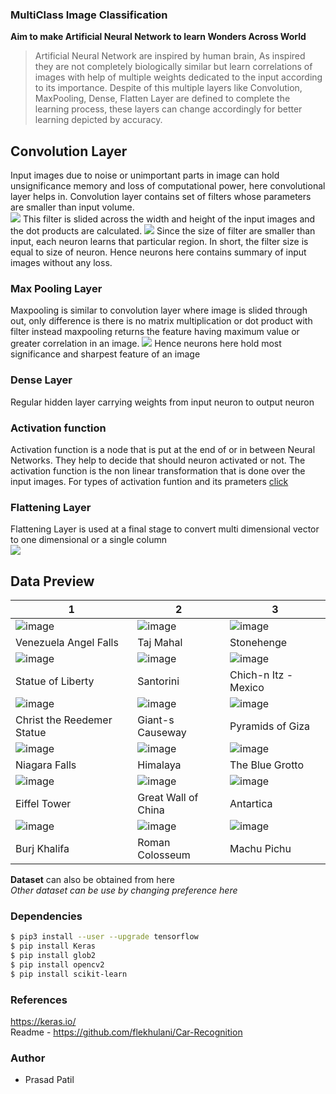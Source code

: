 ### MultiClass Image Classification
**Aim to make Artificial Neural Network to learn Wonders Across World**
> Artificial Neural Network are inspired by human brain,
As inspired they are not completely biologically similar but learn correlations of images with help of multiple weights dedicated to the input according to its importance. 
Despite of this multiple layers like Convolution, MaxPooling, Dense, Flatten Layer are defined to complete the learning process, these layers can change accordingly for better learning depicted by accuracy.

## Convolution Layer
Input images due to noise or unimportant parts in image can hold unsignificance memory and loss of computational power, here convolutional layer helps in. Convolution layer contains set of filters whose parameters are smaller than input volume.  
![](https://cdn-media-1.freecodecamp.org/images/Gjxh-aApWTzIRI1UNmGnNLrk8OKsQaf2tlDu)
This filter is slided across the width and height of the input images and the dot products are calculated.
![](https://miro.medium.com/max/447/1*nYf_cUIHFEWU1JXGwnz-Ig.gif)
Since the size of filter are smaller than input, each neuron learns that particular region. In short, the filter size is equal to size of neuron. Hence neurons here contains summary of input images without any loss.

### Max Pooling Layer
Maxpooling is similar to convolution layer where image is slided through out, only difference is there is no matrix multiplication or dot product with filter instead maxpooling returns the feature having maximum value or greater correlation in an image.
![](https://raw.githubusercontent.com/prasadpatil99/multiclass_image_classification/master/assets/maxpool.png) 
Hence neurons here hold most significance and sharpest feature of an image

### Dense Layer
Regular hidden layer carrying weights from input neuron to output neuron

### Activation function 
Activation function is a node that is put at the end of or in between Neural Networks. They help to decide that should neuron activated or not. The activation function is the non linear transformation that is done over the input images. For types of activation funtion and its prameters [click](https://keras.io/activations/)

### Flattening Layer
Flattening Layer is used at a final stage to convert multi dimensional vector to one dimensional or a single column  
![](https://miro.medium.com/max/481/1*GLQjM9k0gZ14nYF0XmkRWQ.png)

## Data Preview
1 | 2 | 3 |
|---|---|---|
|![image](https://raw.githubusercontent.com/prasadpatil99/multiclass_image_classification/master/assets/venenzula.jpg)  | ![image](https://raw.githubusercontent.com/prasadpatil99/multiclass_image_classification/master/assets/taj%20mahal.jpeg) | ![image](https://raw.githubusercontent.com/prasadpatil99/multiclass_image_classification/master/assets/stonehenge.jpg)|
|Venezuela Angel Falls|Taj Mahal|Stonehenge|
|![image](https://raw.githubusercontent.com/prasadpatil99/multiclass_image_classification/master/assets/statue%20of%20liberty.jpg)  | ![image](https://raw.githubusercontent.com/prasadpatil99/multiclass_image_classification/master/assets/santorini.jpg) | ![image](https://raw.githubusercontent.com/prasadpatil99/multiclass_image_classification/master/assets/Chich-n%20Itz%20.jpg)|
|Statue of Liberty|Santorini|Chich-n Itz - Mexico|
|![image](https://raw.githubusercontent.com/prasadpatil99/multiclass_image_classification/master/assets/Christ%20the%20Reedemer%20Statue.jpg)  | ![image](https://raw.githubusercontent.com/prasadpatil99/multiclass_image_classification/master/assets/Giant-s%20Causeway.jpg) | ![image](https://raw.githubusercontent.com/prasadpatil99/multiclass_image_classification/master/assets/pyramid.jpg)|
|Christ the Reedemer Statue|Giant-s Causeway|Pyramids of Giza|
|![image](https://raw.githubusercontent.com/prasadpatil99/multiclass_image_classification/master/assets/niagara%20falls.jpg) | ![image](https://raw.githubusercontent.com/prasadpatil99/multiclass_image_classification/master/assets/himalaya.jpg)| ![image](https://raw.githubusercontent.com/prasadpatil99/multiclass_image_classification/master/assets/blue%20grotto.jpg)|
|Niagara Falls|Himalaya|The Blue Grotto|
|![image](https://raw.githubusercontent.com/prasadpatil99/multiclass_image_classification/master/assets/eiffel%20tower.jpg) | ![image](https://raw.githubusercontent.com/prasadpatil99/multiclass_image_classification/master/assets/great%20wall%20of%20china.jpg)|![image](https://raw.githubusercontent.com/prasadpatil99/multiclass_image_classification/master/assets/antartica.jpg) |
|Eiffel Tower|Great Wall of China|Antartica|
|![image](https://raw.githubusercontent.com/prasadpatil99/multiclass_image_classification/master/assets/burj%20khalifa.jpeg)  | ![image](https://raw.githubusercontent.com/prasadpatil99/multiclass_image_classification/master/assets/Roman%20Colosseum.jpg) | ![image](https://raw.githubusercontent.com/prasadpatil99/multiclass_image_classification/master/assets/machu%20picchu.jpg)|
|Burj Khalifa|Roman Colosseum |Machu Pichu|

**Dataset** can also be obtained from here
<br>
*Other dataset can be use by changing preference here*

### Dependencies 
``` sh
$ pip3 install --user --upgrade tensorflow
$ pip install Keras
$ pip install glob2
$ pip install opencv2
$ pip install scikit-learn
```

### References 
https://keras.io/ <br>
Readme - https://github.com/flekhulani/Car-Recognition

### Author
- Prasad Patil
